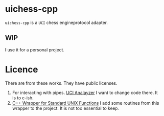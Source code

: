 # uichess-cpp

`uichess-cpp` is a `UCI` chess engineprotocol adapter.

## WIP

I use it for a personal project.

# Licence

There are from these works. They have public licenses.

1. For interacting with pipes.
   [UCI Analayzer](https://www.cs.kent.ac.uk/people/staff/djb/uci-analyser/)
   I want to change code there. It is to c-ish.
2. [C++ Wrapper for Standard UNIX Functions](https://www.mrochkind.com/aup/ex/group__Ux.html) I add some routines from this wrapper to the project. It is not too essential to keep.
